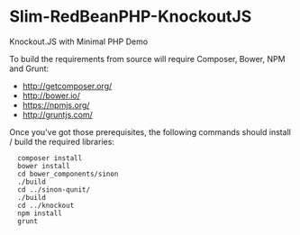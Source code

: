 Slim-RedBeanPHP-KnockoutJS
==========================

Knockout.JS with Minimal PHP Demo

To build the requirements from source will require Composer, Bower, NPM and Grunt:

  * http://getcomposer.org/
  * http://bower.io/
  * https://npmjs.org/
  * http://gruntjs.com/

Once you've got those prerequisites, the following commands should install / build the required libraries:

```
  composer install
  bower install
  cd bower_components/sinon
  ./build
  cd ../sinon-qunit/
  ./build
  cd ../knockout
  npm install
  grunt
```  
  
